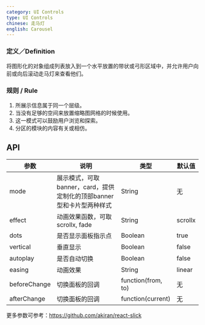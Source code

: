 ```yaml
---
category: UI Controls
type: UI Controls
chinese: 走马灯
english: Carousel
---
```



### 定义／Definition
将图形化的对象组成列表放入到一个水平放置的带状或弓形区域中，并允许用户向前或向后滚动走马灯来查看他们。

### 规则 / Rule
1. 所展示信息属于同一个层级。
2. 当没有足够的空间来放置缩略图网格的时候使用。
3. 这一模式可以鼓励用户浏览和探索。
4. 分区的模块的内容有关或相仿。


## API

| 参数             | 说明                                         | 类型     | 默认值                          |
|------------------|----------------------------------------------|----------|---------------------------------|
| mode | 展示模式，可取banner，card，提供定制化的顶部banner型和卡片型两种样式 | String | 无 |
| effect           | 动画效果函数，可取 scrollx, fade | String | scrollx |
| dots | 是否显示面板指示点 | Boolean   | true |
| vertical | 垂直显示 | Boolean   | false |
| autoplay | 是否自动切换 | Boolean   | false |
| easing | 动画效果 | String   | linear |
| beforeChange      | 切换面板的回调                              | function(from, to) | 无
| afterChange       | 切换面板的回调                              | function(current)  | 无

更多参数可参考：https://github.com/akiran/react-slick
